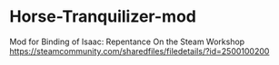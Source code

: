 # Horse-Tranquilizer-mod
Mod for Binding of Isaac: Repentance
On the Steam Workshop https://steamcommunity.com/sharedfiles/filedetails/?id=2500100200
